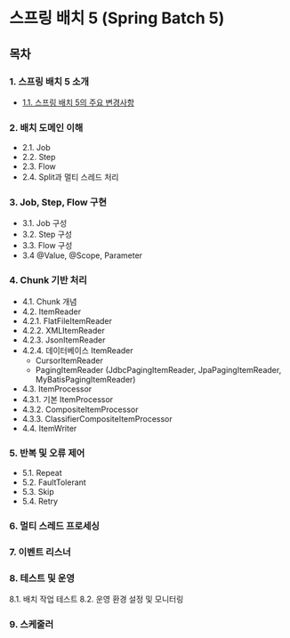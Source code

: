 # 스프링 배치 5 (Spring Batch 5)

## 목차

### **1. 스프링 배치 5 소개**

- [1.1. 스프링 배치 5의 주요 변경사항](/docs/1.스프링배치.md)

### **2. 배치 도메인 이해**
- 2.1. Job
- 2.2. Step
- 2.3. Flow
- 2.4. Split과 멀티 스레드 처리

### **3. Job, Step, Flow 구현**
- 3.1. Job 구성
- 3.2. Step 구성
- 3.3. Flow 구성
- 3.4 @Value, @Scope, Parameter

### **4. Chunk 기반 처리**
- 4.1. Chunk 개념
- 4.2. ItemReader
- 4.2.1. FlatFileItemReader
- 4.2.2. XMLItemReader
- 4.2.3. JsonItemReader
- 4.2.4. 데이터베이스 ItemReader
  - CursorItemReader
  - PagingItemReader (JdbcPagingItemReader, JpaPagingItemReader, MyBatisPagingItemReader)
- 4.3. ItemProcessor
- 4.3.1. 기본 ItemProcessor
- 4.3.2. CompositeItemProcessor
- 4.3.3. ClassifierCompositeItemProcessor
- 4.4. ItemWriter

### **5. 반복 및 오류 제어**
- 5.1. Repeat
- 5.2. FaultTolerant
- 5.3. Skip
- 5.4. Retry

### **6. 멀티 스레드 프로세싱**

### **7. 이벤트 리스너**

### **8. 테스트 및 운영**
   8.1. 배치 작업 테스트
   8.2. 운영 환경 설정 및 모니터링

### **9. 스케줄러**

